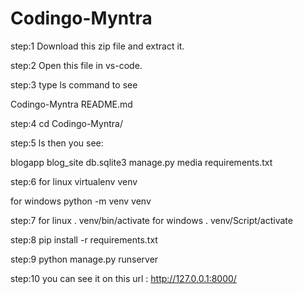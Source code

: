 # Codingo-Myntra

step:1  Download this zip file and extract it.

step:2  Open this file in vs-code.

step:3  type ls command to see 

Codingo-Myntra  README.md

step:4  cd Codingo-Myntra/

step:5 ls 
then you see:

blogapp  blog_site  db.sqlite3  manage.py  media  requirements.txt

step:6  for linux 
virtualenv venv

for windows 
python -m venv venv

step:7 for linux 
. venv/bin/activate
for windows 
. venv/Script/activate

step:8  pip install -r requirements.txt 

step:9   python manage.py runserver

step:10  you can see it on this url :  http://127.0.0.1:8000/



